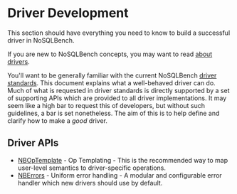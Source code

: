 # Driver Development

This section should have everything you need to know to build a successful
driver in NoSQLBench.

If you are new to NoSQLBench concepts, you may want to
read [about drivers](drivers_overview.md).

You'll want to be generally familiar with the current NoSQLBench
[driver standards](driver_standards.md). This document explains what a
well-behaved driver can do. Much of what is requested in driver standards
is directly supported by a set of supporting APIs which are provided to
all driver implementations. It may seem like a high bar to request this of
developers, but without such guidelines, a bar is set nonetheless. The aim
of this is to help define and clarify how to make a
_good_ driver.

## Driver APIs

- [NBOpTemplate](optemplate_api.md) - Op Templating - This is the
  recommended way to map user-level semantics to driver-specific
  operations.
- [NBErrors](nberrors_api.md) - Uniform error handling - A modular and
  configurable error handler which new drivers should use by default.
